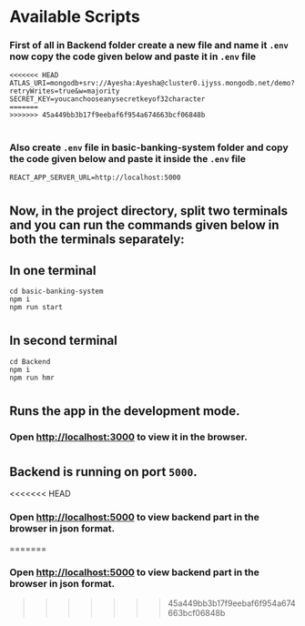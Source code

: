 # Available Scripts

### First of all in Backend folder create a new file and name it `.env` now copy the code given below and paste it in `.env` file

```
<<<<<<< HEAD
ATLAS_URI=mongodb+srv://Ayesha:Ayesha@cluster0.ijyss.mongodb.net/demo?retryWrites=true&w=majority
SECRET_KEY=youcanchooseanysecretkeyof32character
=======
>>>>>>> 45a449bb3b17f9eebaf6f954a674663bcf06848b
```

#

### Also create `.env` file in basic-banking-system folder and copy the code given below and paste it inside the `.env` file

```
REACT_APP_SERVER_URL=http://localhost:5000
```

#

#

## **Now, in the project directory, split two terminals and you can run the commands given below in both the terminals separately:**

## In one terminal

```
cd basic-banking-system
npm i
npm run start
```

#

## In second terminal

```
cd Backend
npm i
npm run hmr
```

#

#

## **Runs the app in the development mode.**

### Open [http://localhost:3000](http://localhost:3000) to view it in the browser.

#
#

## **Backend is running on port `5000`.**

<<<<<<< HEAD
### Open [http://localhost:5000](http://localhost:5000) to view backend part in the browser in json format.
=======
### Open [http://localhost:5000](http://localhost:5000) to view backend part in the browser in json format.
>>>>>>> 45a449bb3b17f9eebaf6f954a674663bcf06848b
